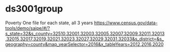 # ds3001group

Poverty
One file for each state, all 3 years
https://www.census.gov/data-tools/demo/saipe/#/?s_state=32&s_county=32510,32001,32003,32005,32007,32009,32011,32013,32015,32017,32019,32021,32023,32027,32029,32031,32033&s_district=&s_geography=county&map_yearSelector=2016&x_tableYears=2012,2016,2020
